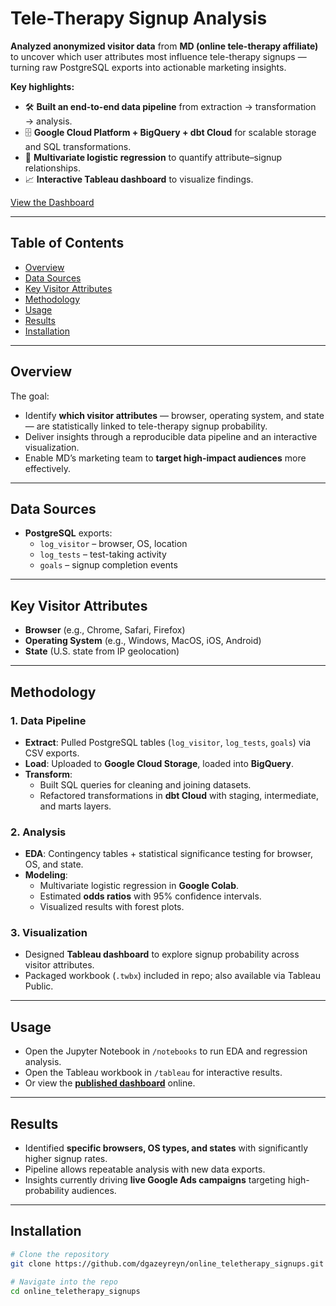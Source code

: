 # Tele-Therapy Signup Analysis

**Analyzed anonymized visitor data** from **MD (online tele-therapy affiliate)** to uncover which user attributes most influence tele-therapy signups — turning raw PostgreSQL exports into actionable marketing insights.  

**Key highlights:**  
- 🛠 **Built an end-to-end data pipeline** from extraction → transformation → analysis.  
- 🗄 **Google Cloud Platform + BigQuery + dbt Cloud** for scalable storage and SQL transformations.  
- 🧮 **Multivariate logistic regression** to quantify attribute–signup relationships.  
- 📈 **Interactive Tableau dashboard** to visualize findings.  

[View the Dashboard](https://public.tableau.com/views/MindDiagnostics-OnlineTeletherapySignups/viz_md?:language=en-US&:sid=&:redirect=auth&:display_count=n&:origin=viz_share_link) <!-- Replace # with actual Tableau dashboard link -->

---

## Table of Contents
- [Overview](#overview)
- [Data Sources](#data-sources)
- [Key Visitor Attributes](#key-visitor-attributes)
- [Methodology](#methodology)
- [Usage](#usage)
- [Results](#results)
- [Installation](#installation)

---

## Overview
The goal:  
- Identify **which visitor attributes** — browser, operating system, and state — are statistically linked to tele-therapy signup probability.  
- Deliver insights through a reproducible data pipeline and an interactive visualization.  
- Enable MD’s marketing team to **target high-impact audiences** more effectively.  

---

## Data Sources
- **PostgreSQL** exports:  
  - `log_visitor` – browser, OS, location  
  - `log_tests` – test-taking activity  
  - `goals` – signup completion events

---

## Key Visitor Attributes
- **Browser** (e.g., Chrome, Safari, Firefox)  
- **Operating System** (e.g., Windows, MacOS, iOS, Android)  
- **State** (U.S. state from IP geolocation)

---

## Methodology

### 1. Data Pipeline
- **Extract**: Pulled PostgreSQL tables (`log_visitor`, `log_tests`, `goals`) via CSV exports.  
- **Load**: Uploaded to **Google Cloud Storage**, loaded into **BigQuery**.  
- **Transform**:  
  - Built SQL queries for cleaning and joining datasets.  
  - Refactored transformations in **dbt Cloud** with staging, intermediate, and marts layers.

### 2. Analysis
- **EDA**: Contingency tables + statistical significance testing for browser, OS, and state.  
- **Modeling**:  
  - Multivariate logistic regression in **Google Colab**.  
  - Estimated **odds ratios** with 95% confidence intervals.  
  - Visualized results with forest plots.

### 3. Visualization
- Designed **Tableau dashboard** to explore signup probability across visitor attributes.  
- Packaged workbook (`.twbx`) included in repo; also available via Tableau Public.

---

## Usage
- Open the Jupyter Notebook in `/notebooks` to run EDA and regression analysis.  
- Open the Tableau workbook in `/tableau` for interactive results.  
- Or view the **[published dashboard](https://public.tableau.com/views/MindDiagnostics-OnlineTeletherapySignups/viz_md?:language=en-US&:sid=&:redirect=auth&:display_count=n&:origin=viz_share_link)** online.

---

## Results
- Identified **specific browsers, OS types, and states** with significantly higher signup rates.  
- Pipeline allows repeatable analysis with new data exports.  
- Insights currently driving **live Google Ads campaigns** targeting high-probability audiences.

---

## Installation
```bash
# Clone the repository
git clone https://github.com/dgazeyreyn/online_teletherapy_signups.git

# Navigate into the repo
cd online_teletherapy_signups
